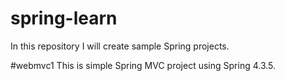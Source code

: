 # spring-learn

In this repository I will create sample Spring projects.

#webmvc1
This is simple Spring MVC project using Spring 4.3.5.
